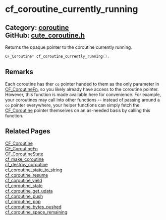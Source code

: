 [](../header.md ':include')

# cf_coroutine_currently_running

Category: [coroutine](/api_reference?id=coroutine)  
GitHub: [cute_coroutine.h](https://github.com/RandyGaul/cute_framework/blob/master/include/cute_coroutine.h)  
---

Returns the opaque pointer to the coroutine currently running.

```cpp
CF_Coroutine* cf_coroutine_currently_running();
```

## Remarks

Each coroutine has ther `co` pointer handed to them as the only parameter in [CF_CoroutineFn](/coroutine/cf_coroutinefn.md), so you likely
already have access to the coroutine pointer. However, this function is made available here for convenience.
For example, your coroutines may call into other functions -- instead of passing around a `co` pointer everywhere,
your helper functions can simply fetch the [CF_Coroutine](/coroutine/cf_coroutine.md) pointer themselves on an as-needed basis by calling
this function.

## Related Pages

[CF_Coroutine](/coroutine/cf_coroutine.md)  
[CF_CoroutineFn](/coroutine/cf_coroutinefn.md)  
[CF_CoroutineState](/coroutine/cf_coroutinestate.md)  
[cf_make_coroutine](/coroutine/cf_make_coroutine.md)  
[cf_destroy_coroutine](/coroutine/cf_destroy_coroutine.md)  
[cf_coroutine_state_to_string](/coroutine/cf_coroutine_state_to_string.md)  
[cf_coroutine_resume](/coroutine/cf_coroutine_resume.md)  
[cf_coroutine_yield](/coroutine/cf_coroutine_yield.md)  
[cf_coroutine_state](/coroutine/cf_coroutine_state.md)  
[cf_coroutine_get_udata](/coroutine/cf_coroutine_get_udata.md)  
[cf_coroutine_push](/coroutine/cf_coroutine_push.md)  
[cf_coroutine_pop](/coroutine/cf_coroutine_pop.md)  
[cf_coroutine_bytes_pushed](/coroutine/cf_coroutine_bytes_pushed.md)  
[cf_coroutine_space_remaining](/coroutine/cf_coroutine_space_remaining.md)  
